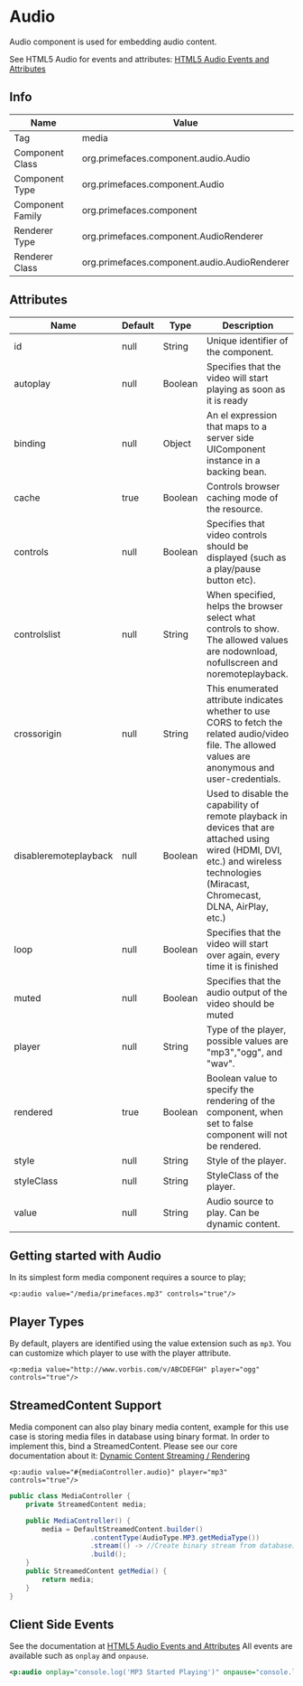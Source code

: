 # Audio

Audio component is used for embedding audio content.

See HTML5 Audio for events and attributes: [HTML5 Audio Events and Attributes](https://www.w3schools.com/tags/ref_av_dom.asp)

## Info

| Name | Value |
| --- | --- |
| Tag | media
| Component Class | org.primefaces.component.audio.Audio
| Component Type | org.primefaces.component.Audio
| Component Family | org.primefaces.component |
| Renderer Type | org.primefaces.component.AudioRenderer
| Renderer Class | org.primefaces.component.audio.AudioRenderer

## Attributes

| Name | Default | Type | Description | 
| --- | --- | --- | --- |
id | null | String | Unique identifier of the component.
autoplay | null | Boolean | Specifies that the video will start playing as soon as it is ready
binding | null | Object | An el expression that maps to a server side UIComponent instance in a backing bean.
cache | true | Boolean | Controls browser caching mode of the resource.
controls | null | Boolean | Specifies that video controls should be displayed (such as a play/pause button etc).
controlslist | null | String | When specified, helps the browser select what controls to show. The allowed values are nodownload, nofullscreen and noremoteplayback.
crossorigin | null | String | This enumerated attribute indicates whether to use CORS to fetch the related audio/video file. The allowed values are anonymous and user-credentials.
disableremoteplayback | null | Boolean | Used to disable the capability of remote playback in devices that are attached using wired (HDMI, DVI, etc.) and wireless technologies (Miracast, Chromecast, DLNA, AirPlay, etc.)
loop | null | Boolean | Specifies that the video will start over again, every time it is finished
muted | null | Boolean | Specifies that the audio output of the video should be muted
player | null | String | Type of the player, possible values are "mp3","ogg", and "wav".
rendered | true | Boolean | Boolean value to specify the rendering of the component, when set to false component will not be rendered.
style | null | String | Style of the player.
styleClass | null | String | StyleClass of the player.
value | null | String | Audio source to play. Can be dynamic content.


## Getting started with Audio
In its simplest form media component requires a source to play;

```xhtml
<p:audio value="/media/primefaces.mp3" controls="true"/>
```

## Player Types
By default, players are identified using the value extension such as `mp3`. You can customize which player to use with the player attribute.

```xhtml
<p:media value="http://www.vorbis.com/v/ABCDEFGH" player="ogg" controls="true"/>
```

## StreamedContent Support
Media component can also play binary media content, example for this use case is storing media
files in database using binary format. In order to implement this, bind a StreamedContent.
Please see our core documentation about it: [Dynamic Content Streaming / Rendering](/core/dynamiccontent.md)

```xhtml
<p:audio value="#{mediaController.audio}" player="mp3" controls="true"/>
```
```java
public class MediaController {
    private StreamedContent media;

    public MediaController() {
        media = DefaultStreamedContent.builder()
                    .contentType(AudioType.MP3.getMediaType())
                    .stream(() -> //Create binary stream from database)
                    .build();
    }
    public StreamedContent getMedia() { 
        return media;
    }
}
```

## Client Side Events
See the documentation at [HTML5 Audio Events and Attributes](https://www.w3schools.com/tags/ref_av_dom.asp)
All events are available such as `onplay` and `onpause`.

```xml
<p:audio onplay="console.log('MP3 Started Playing')" onpause="console.log('MP3 Stopped Playing')" />
```
